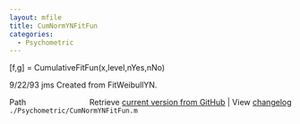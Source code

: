 ```yaml
---
layout: mfile
title: CumNormYNFitFun
categories:
  - Psychometric
---
```


\[f,g\] = CumulativeFitFun\(x,level,nYes,nNo\)

9/22/93   jms  Created from FitWeibullYN.


<div class="code_header" style="text-align:right;">
  <span style="float:left;">Path&nbsp;&nbsp;</span> <span class="counter">Retrieve <a href=
  "https://raw.github.com/Psychtoolbox-3/Psychtoolbox-3/beta/./Psychometric/CumNormYNFitFun.m">current version from GitHub</a> | View <a href=
  "https://github.com/Psychtoolbox-3/Psychtoolbox-3/commits/beta/./Psychometric/CumNormYNFitFun.m">changelog</a></span>
</div>
<div class="code">
  <code>./Psychometric/CumNormYNFitFun.m</code>
</div>
